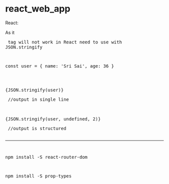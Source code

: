 # react_web_app

React:

As it <pre> tag will not work in React
need to use with JSON.stringify

  const user = {
    name: 'Sri Sai',
    age: 36
  }
  
  
  <pre>{JSON.stringify(user)}</pre> //output in single line
  <pre>{JSON.stringify(user, undefined, 2)}</pre> //output is structured
  
------------------------
npm install -S react-router-dom

npm install -S prop-types
